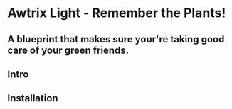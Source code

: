 # Awtrix Light - Remember the Plants!
## A blueprint that makes sure your're taking good care of your green friends.

## Intro

## Installation
